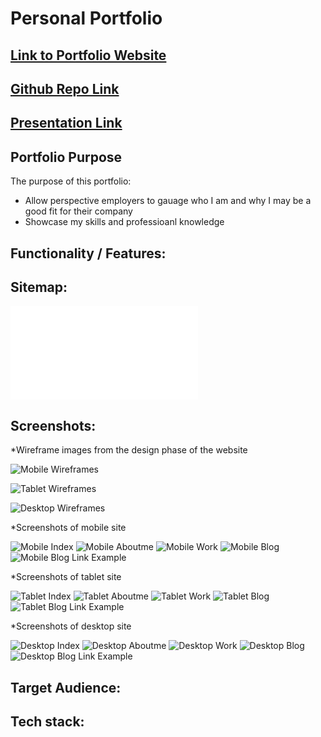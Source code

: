 # Personal Portfolio 

## [Link to Portfolio Website](https://cameron-williams-t1-a2-m55o.vercel.app/index.html)
## [Github Repo Link](https://github.com/CameronWD/CameronWilliams_T1A2)
## [Presentation Link](https://youtu.be/dkzL1SRdf38)

## Portfolio Purpose

The purpose of this portfolio:

* Allow perspective employers to gauage who I am and why I may be a good fit for their company
* Showcase my skills and professioanl knowledge

## Functionality / Features:

## Sitemap: 

![Sitemap](./docs/Sitemap.pdf)

## Screenshots:

*Wireframe images from the design phase of the website 

![Mobile Wireframes](./docs/Mobilewireframe.jpeg)

![Tablet Wireframes](./docs/Tabletwireframe.jpeg)

![Desktop Wireframes](./docs/Desktopwireframe.jpeg)

*Screenshots of mobile site

![Mobile Index](./docs/mobile-index.png)
![Mobile Aboutme](./docs/mobile-aboutme.png)
![Mobile Work](./docs/mobile-work.png)
![Mobile Blog](./docs/mobile-blog.png)
![Mobile Blog Link Example](./docs/mobile-blogarticleexample.png)

*Screenshots of tablet site

![Tablet Index](./docs/tablet-index.png)
![Tablet Aboutme](./docs/tablet-aboutme.png)
![Tablet Work](./docs/tablet-work.png)
![Tablet Blog](./docs/tablet-blog.png)
![Tablet Blog Link Example](./docs/tablet-blogexamplepost.png)

*Screenshots of desktop site

![Desktop Index](./docs/mobile-index.png)
![Desktop Aboutme](./docs/mobile-aboutme.png)
![Desktop Work](./docs/mobile-work.png)
![Desktop Blog](./docs/mobile-blog.png)
![Desktop Blog Link Example](./docs/mobile-blogarticleexample.png)

## Target Audience:

## Tech stack: